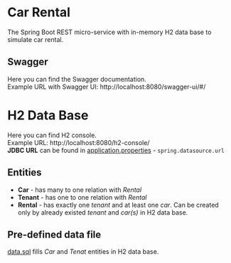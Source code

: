 # Car Rental
The Spring Boot REST micro-service with in-memory H2 data base to simulate car rental.

## Swagger
Here you can find the Swagger documentation.  
Example URL with Swagger UI: http://localhost:8080/swagger-ui/#/

# H2 Data Base
Here you can find H2 console.  
Example URL: http://localhost:8080/h2-console/  
**JDBC URL** can be found in [application.properties](src/main/resources/application.properties) - `spring.datasource.url`  

## Entities
* **Car** - has many to one relation with _Rental_
* **Tenant** - has one to one relation with _Rental_
* **Rental** - has exactly one _tenant_ and at least one _car_. Can be created only by already existed _tenant_ and _car(s)_ in H2 data base. 

## Pre-defined data file
[data.sql](https://github.com/shadarok/car-rental/blob/master/src/main/resources/data.sql) fills _Car_ and _Tenat_ entities in H2 data base.

